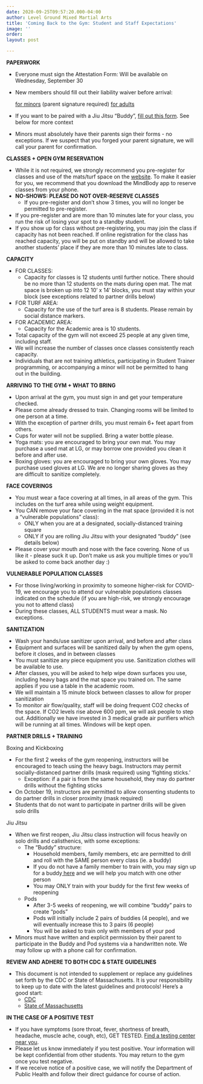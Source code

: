 ```yaml
---
date: 2020-09-25T09:57:20.000-04:00
author: Level Ground Mixed Martial Arts
title: 'Coming Back to the Gym: Student and Staff Expectations'
image: ''
order: 
layout: post

---
```

**PAPERWORK**

* Everyone must sign the Attestation Form: Will be available on Wednesday, September 30
* New members should fill out their liability waiver before arrival:

   [for minors](https://www.waiverking.com/print/17834) (parent signature required) [for adults](https://www.waiverking.com/print/17790)
* If you want to be paired with a Jiu Jitsu “Buddy”, [fill out this form](https://docs.google.com/forms/d/e/1FAIpQLScMef3KSdxarHXBRakFyyR1yJ6Ps4gsuih_TBGop5MwlpU69g/viewform?usp=sf_link). See below for more context
* Minors must absolutely have their parents sign their forms - no exceptions. If we suspect that you forged your parent signature, we will call your parent for confirmation.

**CLASSES + OPEN GYM RESERVATION**

* While it is not required, we strongly recommend you pre-register for classes and use of the mats/turf space on the [website](http://levelgroundmma.org/gym/). To make it easier for you, we recommend that you download the MindBody app to reserve classes from your phone.
* **NO-SHOWS: PLEASE DO NOT OVER-RESERVE CLASSES**
  * If you pre-register and don’t show 3 times, you will no longer be permitted to pre-register.
* If you pre-register and are more than 10 minutes late for your class, you run the risk of losing your spot to a standby student.
* If you show up for class without pre-registering, you may join the class if capacity has not been reached. If online registration for the class has reached capacity, you will be put on standby and will be allowed to take another students’ place if they are more than 10 minutes late to class.

**CAPACITY**

* FOR CLASSES:
  * Capacity for classes is 12 students until further notice. There should be no more than 12 students on the mats during open mat. The mat space is broken up into 12 10’ x 14’ blocks, you must stay within your block (see exceptions related to partner drills below)
* FOR TURF AREA:
  * Capacity for the use of the turf area is 8 students. Please remain by social distance markers.
* FOR ACADEMIC AREA:
  * Capacity for the Academic area is 10 students.
* Total capacity of the gym will not exceed 25 people at any given time, including staff.
* We will increase the number of classes once classes consistently reach capacity.
* Individuals that are not training athletics, participating in Student Trainer programming, or accompanying a minor will not be permitted to hang out in the building.

**ARRIVING TO THE GYM + WHAT TO BRING**

* Upon arrival at the gym, you must sign in and get your temperature checked.
* Please come already dressed to train. Changing rooms will be limited to one person at a time.
* With the exception of partner drills, you must remain 6+ feet apart from others.
* Cups for water will not be supplied. Bring a water bottle please.
* Yoga mats: you are encouraged to bring your own mat. You may purchase a used mat at LG, or may borrow one provided you clean it before and after use.
* Boxing gloves: you are encouraged to bring your own gloves. You may purchase used gloves at LG. We are no longer sharing gloves as they are difficult to sanitize completely.

**FACE COVERINGS**

* You must wear a face covering at all times, in all areas of the gym. This includes on the turf area while using weight equipment.
* You CAN remove your face covering in the mat space (provided it is not a “vulnerable populations” class):
  * ONLY when you are at a designated, socially-distanced training square
  * ONLY if you are rolling Jiu Jitsu with your designated “buddy” (see details below)
* Please cover your mouth and nose with the face covering. None of us like it - please suck it up. Don’t make us ask you multiple times or you’ll be asked to come back another day :)

**VULNERABLE POPULATION CLASSES**

* For those living/working in proximity to someone higher-risk for COVID-19, we encourage you to attend our vulnerable populations classes indicated on the schedule (if you are high-risk, we strongly encourage you not to attend class)
* During these classes, ALL STUDENTS must wear a mask. No exceptions.

**SANITIZATION**

* Wash your hands/use sanitizer upon arrival, and before and after class
* Equipment and surfaces will be sanitized daily by when the gym opens, before it closes, and in between classes
* You must sanitize any piece equipment you use. Sanitization clothes will be available to use.
* After classes, you will be asked to help wipe down surfaces you use, including heavy bags and the mat space you trained on. The same applies if you use a table in the academic room.
* We will maintain a 15 minute block between classes to allow for proper sanitization
* To monitor air flow/quality, staff will be doing frequent CO2 checks of the space. If CO2 levels rise above 600 ppm, we will ask people to step out. Additionally we have invested in 3 medical grade air purifiers which will be running at all times. Windows will be kept open.

**PARTNER DRILLS + TRAINING**

Boxing and Kickboxing

* For the first 2 weeks of the gym reopening, instructors will be encouraged to teach using the heavy bags. Instructors may permit socially-distanced partner drills (mask required) using ‘fighting sticks.’
  * Exception: if a pair is from the same household, they may do partner drills without the fighting sticks
* On October 19, instructors are permitted to allow consenting students to do partner drills in closer proximity (mask required)
* Students that do not want to participate in partner drills will be given solo drills

Jiu Jitsu

* When we first reopen, Jiu Jitsu class instruction will focus heavily on solo drills and calisthenics, with some exceptions:
  * The “Buddy” structure:
    * Household members, family members, etc are permitted to drill and roll with the SAME person every class (ie. a buddy)
    * If you do not have a family member to train with, you may sign up for a buddy[ here](https://docs.google.com/forms/d/e/1FAIpQLScMef3KSdxarHXBRakFyyR1yJ6Ps4gsuih_TBGop5MwlpU69g/viewform?usp=sf_link) and we will help you match with one other person
    * You may ONLY train with your buddy for the first few weeks of reopening
  * Pods
    * After 3-5 weeks of reopening, we will combine “buddy” pairs to create “pods”
    * Pods will initially include 2 pairs of buddies (4 people), and we will eventually increase this to 3 pairs (6 people)
    * You will be asked to train only with members of your pod
* Minors must have written and explicit permission by their parent to participate in the Buddy and Pod systems via a handwritten note. We may follow up with a phone call for confirmation.

**REVIEW AND ADHERE TO BOTH CDC & STATE GUIDELINES**

* This document is not intended to supplement or replace any guidelines set forth by the CDC or State of Massachusetts. It is your responsibility to keep up to date with the latest guidelines and protocols! Here’s a good start:
  * [CDC](http://www.cdc.gov)
  * [State of Massachusetts](https://drive.google.com/file/d/1M-TPdc4OaRlq51FihdHcq9rTkLHi_Bsw/view?usp=sharing)

**IN THE CASE OF A POSITIVE TEST**

* If you have symptoms (sore throat, fever, shortness of breath, headache, muscle ache, cough, etc), GET TESTED. [Find a testing center near you](https://www.boston.gov/departments/public-health-commission/map-covid-19-testing-sites).
* Please let us know immediately if you test positive. Your information will be kept confidential from other students. You may return to the gym once you test negative.
* If we receive notice of a positive case, we will notify the Department of Public Health and follow their direct guidance for course of action.